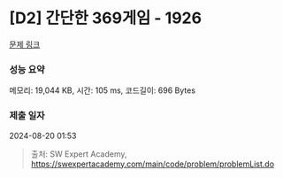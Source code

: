 # [D2] 간단한 369게임 - 1926 

[문제 링크](https://swexpertacademy.com/main/code/problem/problemDetail.do?contestProbId=AV5PTeo6AHUDFAUq) 

### 성능 요약

메모리: 19,044 KB, 시간: 105 ms, 코드길이: 696 Bytes

### 제출 일자

2024-08-20 01:53



> 출처: SW Expert Academy, https://swexpertacademy.com/main/code/problem/problemList.do